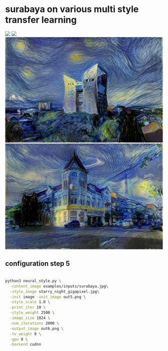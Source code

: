 # surabaya on various multi style transfer learning

![](https://www.its.ac.id/wp-content/uploads/2019/07/Gambar24-1024x683.jpg)
![](https://cdn.shopify.com/s/files/1/0627/1477/products/Starry_Night_03d43ad7-d879-40ef-8525-5f3c38918acc_grande.jpg?v=1542461422)
![](img/its.png)
![](img/out6.png)
## configuration step 5
```bash

python3 neural_style.py \
  -content_image examples/inputs/surabaya.jpg\
  -style_image starry_night_gigapixel.jpg\
  -init image -init_image out5.png \
  -style_scale 1.0 \
  -print_iter 10 \
  -style_weight 2500 \
  -image_size 1024 \
  -num_iterations 2000 \
  -output_image out6.png \
  -tv_weight 0 \
  -gpu 0 \
  -backend cudnn

```